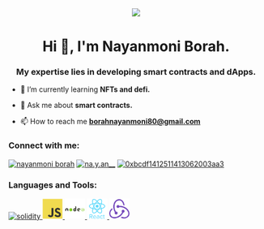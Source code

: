 
<div align="center">
  <img height="200" src="https://res.cloudinary.com/practicaldev/image/fetch/s--1zdWI_LC--/c_limit%2Cf_auto%2Cfl_progressive%2Cq_66%2Cw_880/https://dev-to-uploads.s3.amazonaws.com/uploads/articles/ahzfi2saqzfi3gdxpbr4.gif"  />
</div>

###

<h1 align="center">Hi 👋, I'm Nayanmoni Borah.</h1>
<h3 align="center">My expertise lies in developing smart contracts and dApps.</h3>

- 🌱 I’m currently learning **NFTs and defi.**

- 💬 Ask me about **smart contracts.**

- 📫 How to reach me **borahnayanmoni80@gmail.com**

<h3 align="left">Connect with me:</h3>
<p align="left">
<a href="https://linkedin.com/in/nayanmoni borah" target="blank"><img align="center" src="https://raw.githubusercontent.com/rahuldkjain/github-profile-readme-generator/master/src/images/icons/Social/linked-in-alt.svg" alt="nayanmoni borah" height="30" width="40" /></a>
<a href="https://instagram.com/na.y.an__" target="blank"><img align="center" src="https://raw.githubusercontent.com/rahuldkjain/github-profile-readme-generator/master/src/images/icons/Social/instagram.svg" alt="na.y.an__" height="30" width="40" /></a>
<a href="https://discord.gg/0xbcdf1412511413062003aa3" target="blank"><img align="center" src="https://raw.githubusercontent.com/rahuldkjain/github-profile-readme-generator/master/src/images/icons/Social/discord.svg" alt="0xbcdf1412511413062003aa3" height="30" width="40" /></a>
</p>

<h3 align="left">Languages and Tools:</h3>
<p align="left">
  <a href="https://docs.soliditylang.org/en/v0.8.19/" target="_blank" rel="noreferrer"> <img src="https://upload.wikimedia.org/wikipedia/commons/9/98/Solidity_logo.svg" alt="solidity" width="40" height="40"/> </a><a href="https://developer.mozilla.org/en-US/docs/Web/JavaScript" target="_blank" rel="noreferrer"> <img src="https://raw.githubusercontent.com/devicons/devicon/master/icons/javascript/javascript-original.svg" alt="javascript" width="40" height="40"/> </a><a href="https://nodejs.org" target="_blank" rel="noreferrer"> <img src="https://raw.githubusercontent.com/devicons/devicon/master/icons/nodejs/nodejs-original-wordmark.svg" alt="nodejs" width="40" height="40"/> </a> <a href="https://reactjs.org/" target="_blank" rel="noreferrer"> <img src="https://raw.githubusercontent.com/devicons/devicon/master/icons/react/react-original-wordmark.svg" alt="react" width="40" height="40"/> </a> <a href="https://redux.js.org" target="_blank" rel="noreferrer"> <img src="https://raw.githubusercontent.com/devicons/devicon/master/icons/redux/redux-original.svg" alt="redux" width="40" height="40"/> </a> </p>
